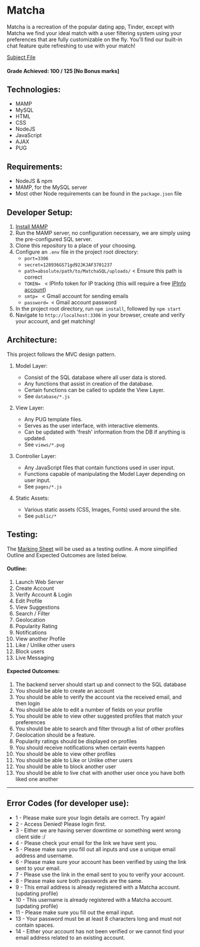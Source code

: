 # Matcha
Matcha is a recreation of the popular dating app, Tinder, except with Matcha we find your ideal match with a user filtering system using your preferences that are fully customizable on the fly. You'll find our built-in chat feature
quite refreshing to use with your match!


[Subject File](https://github.com/wethinkcode-students/web/blob/master/2%20-%20matcha/matcha.en.pdf)


#### Grade Achieved: 100 / 125 [No Bonus marks]

## Technologies:
- MAMP
- MySQL
- HTML
- CSS
- NodeJS
- JavaScript
- AJAX
- PUG

## Requirements:
- NodeJS & npm
- MAMP, for the MySQL server
- Most other Node requirements can be found in the `package.json` file

## Developer Setup:
1. [Install MAMP](https://www.mamp.info/en/downloads/)
2. Run the MAMP server, no configuration necessary, we are simply using the pre-configured SQL server.
3. Clone this repository to a place of your choosing.
4. Configure an `.env` file in the project root directory:
	- `port=3306`
	- `secret=128936GS71gd92JKJAF3701237`
	- `path=absolute/path/to/MatchaSQL/uploads/` < Ensure this path is correct
	- `TOKEN= ` < IPInfo token for IP tracking (this will require a free [IPInfo account](https://ipinfo.io/))
	- `smtp= ` < Gmail account for sending emails
	- `password= `< Gmail account password
5. In the project root directory, run `npm install`, followed by `npm start`
6. Navigate to `http://localhost:3306` in your browser, create and verify your account, and get matching!

## Architecture:
This project follows the MVC design pattern.

1. Model Layer:
	- Consist of the SQL database where all user data is stored.
	- Any functions that assist in creation of the database.
	- Certain functions can be called to update the View Layer.
	- See `database/*.js`
2. View Layer:
	- Any PUG template files.
	- Serves as the user interface, with interactive elements.
	- Can be updated with 'fresh' information from the DB if anything is updated.
	- See `views/*.pug`
3. Controller Layer:
	- Any JavaScript files that contain functions used in user input.
	- Functions capable of manipulating the Model Layer depending on user input.
	- See `pages/*.js`

4. Static Assets:
	- Various static assets (CSS, Images, Fonts) used around the site.
	- See `public/*`

## Testing:
The [Marking Sheet](https://github.com/wethinkcode-students/corrections_42_curriculum/blob/master/matcha.markingsheet.pdf) will be used as a testing outline. A more simplified Outline and Expected Outcomes are listed below.

#### Outline:
1. Launch Web Server
2. Create Account
3. Verify Account & Login
4. Edit Profile
5. View Suggestions
6. Search / Filter
7. Geolocation
8. Popularity Rating
9. Notifications
10. View another Profile
11. Like / Unlike other users
12. Block users
13. Live Messaging

#### Expected Outcomes:
1. The backend server should start up and connect to the SQL database
2. You should be able to create an account
3. You should be able to verify the account via the received email, and then login
4. You should be able to edit a number of fields on your profile
5. You should be able to view other suggested profiles that match your preferences
6. You should be able to search and filter through a list of other profiles
7. Geolocation should be a feature.
8. Popularity ratings should be displayed on profiles
9. You should receive notifications when certain events happen
10. You should be able to view other profiles
11. You should be able to Like or Unlike other users
12. You should be able to block another user
13. You should be able to live chat with another user once you have both liked one another

---

## Error Codes (for developer use):
- 1 - Please make sure your login details are correct. Try again!
- 2 - Access Denied! Please login first.
- 3 - Either we are having server downtime or something went wrong client side :/
- 4 - Please check your email for the link we have sent you.
- 5 - Please make sure you fill out all inputs and use a unique email address and username.
- 6 - Please make sure your account has been verified by using the link sent to your email.
- 7 - Please use the link in the email sent to you to verify your account.
- 8 - Please make sure both passwords are the same.
- 9 - This email address is already registered with a Matcha account.  (updating profile)
- 10 - This username is already registered with a Matcha account. (updating profile)
- 11 - Please make sure you fill out the email input.
- 13 - Your password must be at least 8 characters long and must not contain spaces.
- 14 - Either your account has not been verified or we cannot find your email address related to an existing account.
